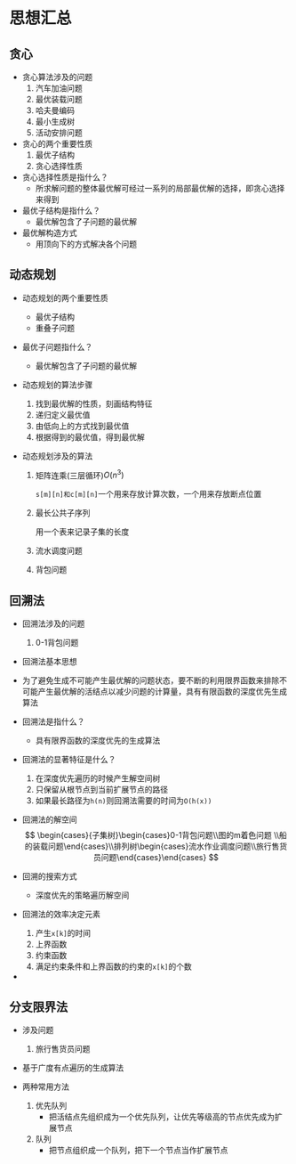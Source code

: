 # 思想汇总

## 贪心

- 贪心算法涉及的问题
  1. 汽车加油问题
  2. 最优装载问题
  3. 哈夫曼编码
  4. 最小生成树
  5. 活动安排问题
- 贪心的两个重要性质
  1. 最优子结构
  2. 贪心选择性质
- 贪心选择性质是指什么？
  - 所求解问题的整体最优解可经过一系列的局部最优解的选择，即贪心选择来得到
- 最优子结构是指什么？
  - 最优解包含了子问题的最优解
- 最优解构造方式
  - 用顶向下的方式解决各个问题

## 动态规划

- 动态规划的两个重要性质

  - 最优子结构
  - 重叠子问题

- 最优子问题指什么？

  - 最优解包含了子问题的最优解

- 动态规划的算法步骤

  1. 找到最优解的性质，刻画结构特征
  2. 递归定义最优值
  3. 由低向上的方式找到最优值
  4. 根据得到的最优值，得到最优解

- 动态规划涉及的算法

  1. 矩阵连乘(三层循环)$O(n^3)$

     `s[m][n]和c[m][n]`一个用来存放计算次数，一个用来存放断点位置

  2. 最长公共子序列

     用一个表来记录子集的长度

  3. 流水调度问题

  4. 背包问题

## 回溯法

- 回溯法涉及的问题
  
  1. 0-1背包问题
- 回溯法基本思想
  
- 为了避免生成不可能产生最优解的问题状态，要不断的利用限界函数来排除不可能产生最优解的活结点以减少问题的计算量，具有有限函数的深度优先生成算法
  
- 回溯法是指什么？

  - 具有限界函数的深度优先的生成算法

- 回溯法的显著特征是什么？

  1. 在深度优先遍历的时候产生解空间树
  2. 只保留从根节点到当前扩展节点的路径
  3. 如果最长路径为`h(n)`则回溯法需要的时间为`O(h(x))`

- 回溯法的解空间
  $$
  \begin{cases}{子集树}\begin{cases}0-1背包问题\\图的m着色问题 \\船的装载问题\end{cases}\\排列树\begin{cases}流水作业调度问题\\旅行售货员问题\end{cases}\end{cases}
  $$
  
- 回溯的搜索方式

  - 深度优先的策略遍历解空间

- 回溯法的效率决定元素

  1. 产生`x[k]`的时间
  2. 上界函数
  3. 约束函数
  4. 满足约束条件和上界函数的约束的`x[k]`的个数

- 

## 分支限界法

- 涉及问题
  1. 旅行售货员问题

- 基于广度有点遍历的生成算法
- 两种常用方法
  1. 优先队列
     - 把活结点先组织成为一个优先队列，让优先等级高的节点优先成为扩展节点
  2. 队列
     - 把节点组织成一个队列，把下一个节点当作扩展节点